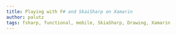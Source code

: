 ```yaml
---
title: Playing with F# and SkaiSharp on Xamarin
author: palutz
tags: fsharp, functional, mobile, SkiaSharp, Drawing, Xamarin
---
```

